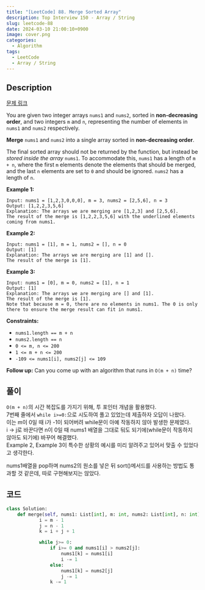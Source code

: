```yaml
---
title: "[LeetCode] 88. Merge Sorted Array"
description: Top Interview 150 - Array / String
slug: leetcode-88
date: 2024-03-10 21:00:10+0900
image: cover.png
categories:
  - Algorithm
tags:
  - LeetCode
  - Array / String
---
```


## Description

[문제 링크](https://leetcode.com/problems/merge-sorted-array/description/?envType=study-plan-v2&envId=top-interview-150)

You are given two integer arrays `nums1` and `nums2`, sorted in **non-decreasing order**, and two integers `m` and `n`, representing the number of elements in `nums1` and `nums2` respectively.

**Merge** `nums1` and `nums2` into a single array sorted in **non-decreasing order**.

The final sorted array should not be returned by the function, but instead be _stored inside the array_ `nums1`. To accommodate this, `nums1` has a length of `m + n`, where the first `m` elements denote the elements that should be merged, and the last `n` elements are set to `0` and should be ignored. `nums2` has a length of `n`.

**Example 1:**

```
Input: nums1 = [1,2,3,0,0,0], m = 3, nums2 = [2,5,6], n = 3
Output: [1,2,2,3,5,6]
Explanation: The arrays we are merging are [1,2,3] and [2,5,6].
The result of the merge is [1,2,2,3,5,6] with the underlined elements coming from nums1.

```

**Example 2:**

```
Input: nums1 = [1], m = 1, nums2 = [], n = 0
Output: [1]
Explanation: The arrays we are merging are [1] and [].
The result of the merge is [1].

```

**Example 3:**

```
Input: nums1 = [0], m = 0, nums2 = [1], n = 1
Output: [1]
Explanation: The arrays we are merging are [] and [1].
The result of the merge is [1].
Note that because m = 0, there are no elements in nums1. The 0 is only there to ensure the merge result can fit in nums1.

```

**Constraints:**

- `nums1.length == m + n`
- `nums2.length == n`
- `0 <= m, n <= 200`
- `1 <= m + n <= 200`
- `-109 <= nums1[i], nums2[j] <= 109`

**Follow up:** Can you come up with an algorithm that runs in `O(m + n)` time?

## 풀이

`O(m + n)`의 시간 복잡도를 가지기 위해, 투 포인터 개념을 활용했다.  
7번째 줄에서 `while i>=0:`으로 시도하여 풀고 있었는데 제출하자 오답이 나왔다.  
이는 m이 0일 때 i가 -1이 되어버려 while문이 아예 작동하지 않아 발생한 문제였다.  
i -> j로 바꾼다면 n이 0일 때 nums1 배열을 그대로 둬도 되기에(while문이 작동하지 않아도 되기에) 바꾸어 해결했다.  
Example 2, Example 3이 특수한 상황의 예시를 미리 알려주고 있어서 맞출 수 있었다고 생각한다.

nums1배열을 pop하며 nums2의 원소를 넣은 뒤 sort()메서드를 사용하는 방법도 통과할 것 같은데, 따로 구현해보지는 않았다.

## 코드

```python
class Solution:
    def merge(self, nums1: List[int], m: int, nums2: List[int], n: int) -> None:
            i = m - 1
            j = n - 1
            k = i + j + 1

            while j>= 0:
                if i>= 0 and nums1[i] > nums2[j]:
                    nums1[k] = nums1[i]
                    i -= 1
                else:
                    nums1[k] = nums2[j]
                    j -= 1
                k -= 1

```

